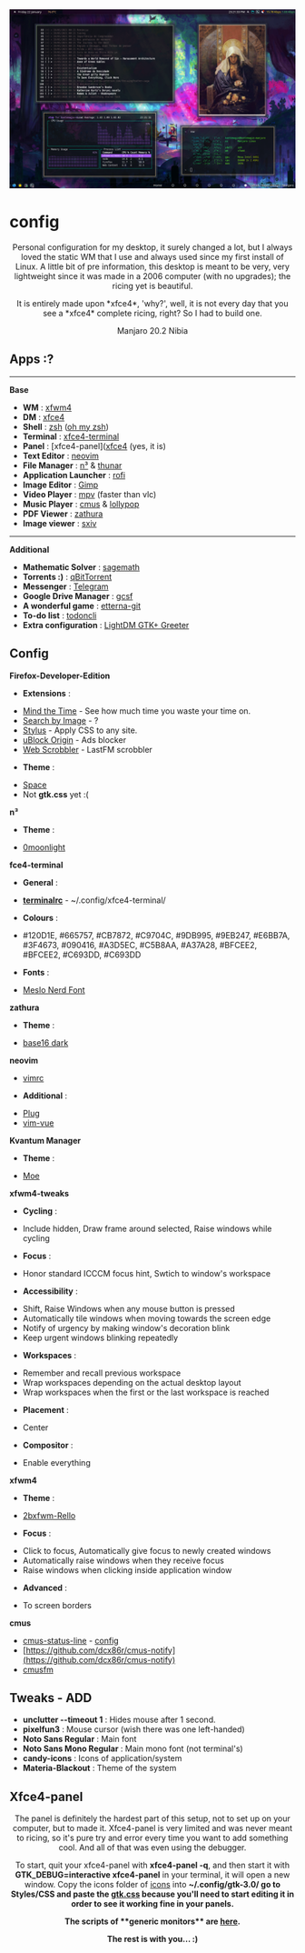 <div align="center"><img src="/theme/preview.png"></img></div>


# config
<p align="center">Personal configuration for my desktop, it surely changed a lot, but I always loved the static WM that I use and always used since my first install of Linux. A little bit of pre information, this desktop is meant to be very, very lightweight since it was made in a 2006 computer (with no upgrades); the ricing yet is beautiful.</p>

<p align="center">It is entirely made upon *xfce4*, 'why?', well, it is not every day that you see a *xfce4* complete ricing, right? So I had to build one.</p>

<p align="center">Manjaro 20.2 Nibia</p>

## Apps :?

---

**Base**

- **WM** : [xfwm4](https://www.xfce.org/)
- **DM** : [xfce4](https://www.xfce.org/)
- **Shell** : [zsh](https://ohmyz.sh/) ([oh my zsh](https://github.com/ohmyzsh/ohmyzsh))
- **Terminal** : [xfce4-terminal](https://gitlab.xfce.org/apps/xfce4-terminal)
- **Panel** : [xfce4-panel]([xfce4](https://www.xfce.org/) (yes, it is)
- **Text Editor** : [neovim](https://neovim.io/)
- **File Manager** : [n³](https://github.com/jarun/nnn/) & [thunar](https://www.xfce.org/)
- **Application Launcher** : [rofi](https://github.com/davatorium/rofi)
- **Image Editor** : [Gimp](https://www.gimp.org/)
- **Video Player** : [mpv](https://mpv.io/) (faster than vlc)
- **Music Player** : [cmus](https://cmus.github.io/) & [lollypop](https://gitlab.gnome.org/World/lollypop/)
- **PDF Viewer** : [zathura](https://pwmt.org/projects/zathura/)
- **Image viewer** : [sxiv](https://github.com/muennich/sxiv)

---

**Additional**

- **Mathematic Solver** : [sagemath](https://www.sagemath.org/)
- **Torrents :)** : [qBitTorrent](https://www.qbittorrent.org/)
- **Messenger** : [Telegram](https://telegram.org/)
- **Google Drive Manager** : [gcsf](https://github.com/harababurel/gcsf)
- **A wonderful game** : [etterna-git](https://etternaonline.com/)
- **To-do list** : [todoncli](https://github.com/murilo-arruda/todo-list-node-cli/)
- **Extra configuration** : [LightDM GTK+ Greeter](https://github.com/Xubuntu/lightdm-gtk-greeter)

## Config

**Firefox-Developer-Edition**
  * **Extensions** :
  - [Mind the Time](https://addons.mozilla.org/en-US/firefox/addon/mind-the-time/?utm_source=addons.mozilla.org&utm_medium=referral&utm_content=search) - See how much time you waste your time on.
  - [Search by Image](https://addons.mozilla.org/en-US/firefox/addon/search_by_image/) - ?
  - [Stylus](https://addons.mozilla.org/en-US/firefox/addon/styl-us/) - Apply CSS to any site.
  - [uBlock Origin](https://addons.mozilla.org/en-US/firefox/addon/ublock-origin/) - Ads blocker
  - [Web Scrobbler](https://addons.mozilla.org/en-US/firefox/addon/web-scrobbler/) - LastFM scrobbler
  * **Theme** :
  - [Space](https://addons.mozilla.org/en-US/firefox/addon/nicothin-space/?utm_content=addons-manager-reviews-link&utm_medium=firefox-browser&utm_source=firefox-browser)
  - Not **gtk.css** yet :(

**n³**
  * **Theme** :
  - [0moonlight](https://github.com/BeyondMagic/nnn-themes)


**fce4-terminal**
  * **General** :
  - [**terminalrc**](apps/xfce4-terminal/terminalrc) - ~/.config/xfce4-terminal/
  * **Colours** :
  - #120D1E, #665757, #CB7872, #C9704C, #9DB995, #9EB247, #E6BB7A, #3F4673, #090416, #A3D5EC, #C5B8AA, #A37A28, #BFCEE2, #BFCEE2, #C693DD, #C693DD
  * **Fonts** :
  - [Meslo Nerd Font](https://github.com/romkatv/powerlevel10k#meslo-nerd-font-patched-for-powerlevel10k)

**zathura**
  * **Theme** :
  - [base16 dark](https://github.com/BeyondMagic/zathura-themes)

**neovim**
  - [vimrc](apps/nvim/init.vim)
  * **Additional** :
  - [Plug](https://github.com/junegunn/vim-plug)
  - [vim-vue](https://github.com/posva/vim-vue)

**Kvantum Manager**
  * **Theme** :
  - [Moe](https://store.kde.org/p/1337441/)

**xfwm4-tweaks**
  * **Cycling** :
  - Include hidden, Draw frame around selected, Raise windows while cycling
  * **Focus** :
  - Honor standard ICCCM focus hint, Swtich to window's workspace
  * **Accessibility** :
  - Shift, Raise Windows when any mouse button is pressed
  - Automatically tile windows when moving towards the screen edge
  - Notify of urgency by making window's decoration blink
  - Keep urgent windows blinking repeatedly
  * **Workspaces** :
  - Remember and recall previous workspace
  - Wrap workspaces depending on the actual desktop layout
  - Wrap workspaces when the first or the last workspace is reached
  * **Placement** :
  - Center
  * **Compositor** :
  - Enable everything

**xfwm4**
  * **Theme** :
  - [2bxfwm-Rello](https://store.kde.org/p/1337441/)
  * **Focus** :
  - Click to focus, Automatically give focus to newly created windows
  - Automatically raise windows when they receive focus
  - Raise windows when clicking inside application window
  * **Advanced** :
  - To screen borders

**cmus**
  - [cmus-status-line](https://github.com/Noah2610/cmus-status-line) - [config](apps/cmus-status-line/config.toml)
  - [https://github.com/dcx86r/cmus-notify](https://github.com/dcx86r/cmus-notify)
  - [cmusfm](https://github.com/Arkq/cmusfm)


## Tweaks - ADD

- **unclutter --timeout 1** : Hides mouse after 1 second.
- **pixelfun3** : Mouse cursor (wish there was one left-handed)
- **Noto Sans Regular** : Main font
- **Noto Sans Mono Regular** : Main mono font (not terminal's)
- **candy-icons** : Icons of application/system
- **Materia-Blackout** : Theme of the system


## Xfce4-panel

<p align="center">The panel is definitely the hardest part of this setup, not to set up on your computer, but to made it. Xfce4-panel is very limited and was never meant to ricing, so it's pure try and error every time you want to add something cool. And all of that was even using the debugger.</p>

<p align="center">To start, quit your xfce4-panel with <strong>xfce4-panel -q</strong>, and then start it with <strong>GTK_DEBUG=interactive xfce4-panel</strong> in your terminal, it will open a new window. Copy the icons folder of <a href="/theme/icons">icons</a> into <strong>~/.config/gtk-3.0/<strong> go to Styles/CSS and paste the <a href="theme/gtk.css"><strong>gtk.css</strong></a> because you'll need to start editing it in order to see it working fine in your panels.</p>

<p align="center">The scripts of **generic monitors** are <a href="config/scripts">here</a>.</p>

<p align="center">The rest is with you... :)</p>
